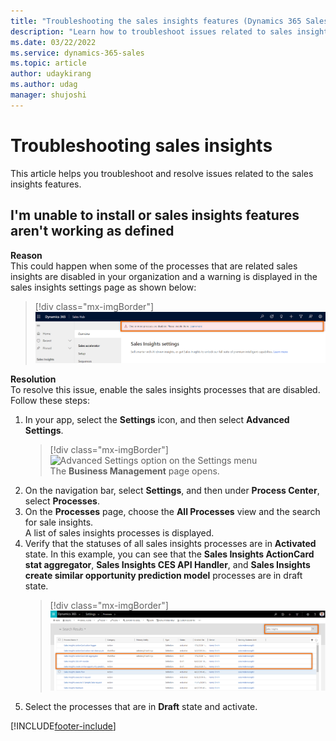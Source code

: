```yaml
---
title: "Troubleshooting the sales insights features (Dynamics 365 Sales) | MicrosoftDocs"
description: "Learn how to troubleshoot issues related to sales insights in Dynamics 365 Sales."
ms.date: 03/22/2022
ms.service: dynamics-365-sales
ms.topic: article
author: udaykirang
ms.author: udag
manager: shujoshi
---
```


# Troubleshooting sales insights 

This article helps you troubleshoot and resolve issues related to the sales insights features.

<a name="unable-install-features-not-working-sales-premium"> </a>
## I'm unable to install or sales insights features aren't working as defined 

**Reason**   
This could happen when some of the processes that are related sales insights are disabled in your organization and a warning is displayed in the sales insights settings page as shown below:    
> [!div class="mx-imgBorder"]  
> ![Sales insights processes are disabled warning message](media/ts-sp-process-disabled-warning-message.png "Sales insights processes are disabled warning message")

**Resolution**    
To resolve this issue, enable the sales insights processes that are disabled. Follow these steps:   
1.  In your app, select the **Settings** icon, and then select **Advanced Settings**.   
    > [!div class="mx-imgBorder"]    
    > ![Advanced Settings option on the Settings menu](media/advanced-settings-option.png "Advanced Settings option on the Settings menu")    
    The **Business Management** page opens.    
2.  On the navigation bar, select **Settings**, and then under **Process Center**, select **Processes**.    
3. On the **Processes** page, choose the **All Processes** view and the search for sale insights.    
    A list of sales insights processes is displayed.    
4. Verify that the statuses of all sales insights processes are in **Activated** state. In this example, you can see that the **Sales Insights ActionCard stat aggregator**, **Sales Insights CES API Handler**, and **Sales Insights create similar opportunity prediction model** processes are in draft state.  
    > [!div class="mx-imgBorder"]    
    > ![View all sales insights processes](media/ts-sp-process-view-sales-insights-processes.png "View all sales insights processes")    
5. Select the processes that are in **Draft** state and activate.


[!INCLUDE[footer-include](../includes/footer-banner.md)]
